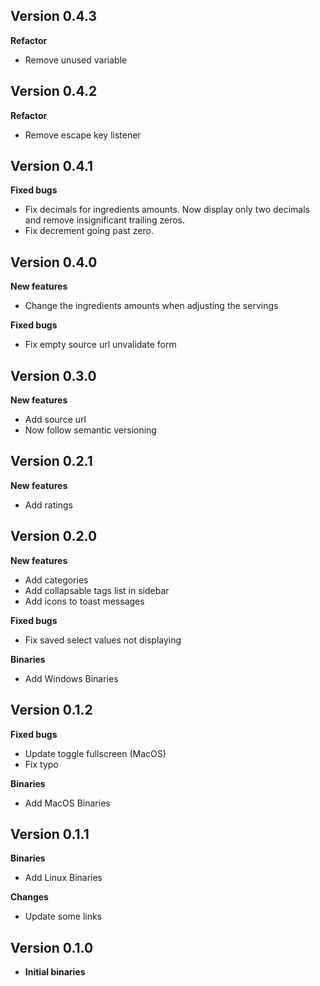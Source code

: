 ## Version 0.4.3

**Refactor**
&nbsp;
&nbsp;
- Remove unused variable

## Version 0.4.2

**Refactor**
&nbsp;
&nbsp;
- Remove escape key listener

## Version 0.4.1

**Fixed bugs**
&nbsp;
&nbsp;
- Fix decimals for ingredients amounts. Now display only two decimals and remove insignificant trailing zeros.
- Fix decrement going past zero.

## Version 0.4.0

**New features**
&nbsp;
&nbsp;
- Change the ingredients amounts when adjusting the servings

**Fixed bugs**
&nbsp;
&nbsp;
- Fix empty source url unvalidate form

## Version 0.3.0

**New features**
&nbsp;
&nbsp;
- Add source url
- Now follow semantic versioning

## Version 0.2.1

**New features**
&nbsp;
&nbsp;
- Add ratings

## Version 0.2.0

**New features**
&nbsp;
&nbsp;
- Add categories
- Add collapsable tags list in sidebar
- Add icons to toast messages

**Fixed bugs**
&nbsp;
&nbsp;
- Fix saved select values not displaying

**Binaries**
&nbsp;
&nbsp;
- Add Windows Binaries

## Version 0.1.2

**Fixed bugs**
&nbsp;
&nbsp;
- Update toggle fullscreen (MacOS)
- Fix typo

**Binaries**
&nbsp;
&nbsp;
- Add MacOS Binaries

## Version 0.1.1

**Binaries**
&nbsp;
&nbsp;
- Add Linux Binaries

**Changes**
&nbsp;
&nbsp;
- Update some links

## Version 0.1.0

- **Initial binaries**